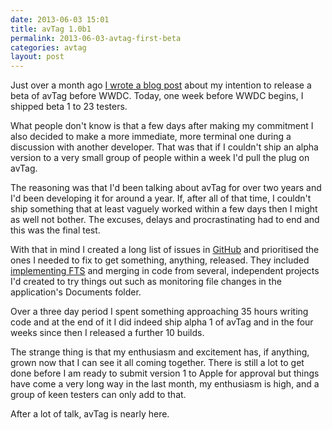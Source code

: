```yaml
---
date: 2013-06-03 15:01
title: avTag 1.0b1
permalink: 2013-06-03-avtag-first-beta
categories: avtag
layout: post
---
```


Just over a month ago [I wrote a blog post](http://swwritings.com/post/2013-04-25-avtag-promise) about my intention to release a beta of avTag before WWDC. Today, one week before WWDC begins, I shipped beta 1 to 23 testers.

What people don't know is that a few days after making my commitment I also decided to make a more immediate, more terminal one during a discussion with another developer. That was that if I couldn't ship an alpha version to a very small group of people within a week I'd pull the plug on avTag.

The reasoning was that I'd been talking about avTag for over two years and I'd been developing it for around a year. If, after all of that time, I couldn't ship something that at least vaguely worked within a few days then I might as well not bother. The excuses, delays and procrastinating had to end and this was the final test.

With that in mind I created a long list of issues in [GitHub](https://github.com) and prioritised the ones I needed to fix to get something, anything, released. They included [implementing FTS](http://swwritings.com/post/2013-04-30-searching-for-speedy-searching) and merging in code from several, independent projects I'd created to try things out such as monitoring file changes in the application's Documents folder.

Over a three day period I spent something approaching 35 hours writing code and at the end of it I did indeed ship alpha 1 of avTag and in the four weeks since then I released a further 10 builds.

The strange thing is that my enthusiasm and excitement has, if anything, grown now that I can see it all coming together. There is still a lot to get done before I am ready to submit version 1 to Apple for approval but things have come a very long way in the last month, my enthusiasm is high, and a group of keen testers can only add to that.

After a lot of talk, avTag is nearly here.
